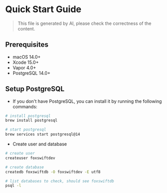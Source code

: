 # Quick Start Guide

> This file is generated by AI, please check the correctness of the content.

## Prerequisites

- macOS 14.0+
- Xcode 15.0+
- Vapor 4.0+
- PostgreSQL 14.0+

## Setup PostgreSQL

- If you don't have PostgreSQL, you can install it by running the following commands:

```bash
# install postgresql
brew install postgresql

# start postgresql
brew services start postgresql@14
```

- Create user and database

```bash
# create user
createuser foxswiftdev

# create database
createdb foxswiftdb -O foxswiftdev -E utf8

# list databases to check, should see foxswiftdb
psql -l
```
